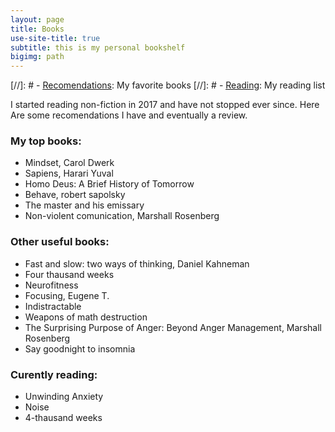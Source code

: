```yaml
---
layout: page
title: Books
use-site-title: true
subtitle: this is my personal bookshelf
bigimg: path
---
```


[//]: #  - [<u>Recomendations</u>](recomendations): My favorite books
[//]: #  - [<u>Reading</u>](reading): My reading list


I started reading non-fiction in 2017 and have not stopped ever since. Here Are some recomendations I have and eventually a review.

### My top books:
- Mindset, Carol Dwerk
- Sapiens, Harari Yuval
- Homo Deus: A Brief History of Tomorrow
- Behave, robert sapolsky
- The master and his emissary
- Non-violent comunication, Marshall Rosenberg


### Other useful books:
- Fast and slow: two ways of thinking, Daniel Kahneman
- Four thausand weeks
- Neurofitness
- Focusing, Eugene T.
- Indistractable
- Weapons of math destruction
- The Surprising Purpose of Anger: Beyond Anger Management, Marshall Rosenberg
- Say goodnight to insomnia


### Curently reading:
- Unwinding Anxiety
- Noise
- 4-thausand weeks